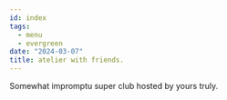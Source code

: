 ```yaml
---
id: index
tags:
  - menu
  - evergreen
date: "2024-03-07"
title: atelier with friends.
---
```


Somewhat impromptu super club hosted by yours truly.

<!-- NOTE for menu design: -->
<!-- - h2 for main headers -->
<!-- - h3 for dishes -->
<!-- make sure to target the heade3r with == for highlights -->
<!-- - p for description -->

